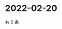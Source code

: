 # 2022-02-20

共 0 条

<!-- BEGIN WEIBO -->
<!-- 最后更新时间 Sun Feb 20 2022 17:09:39 GMT+0800 (China Standard Time) -->

<!-- END WEIBO -->
